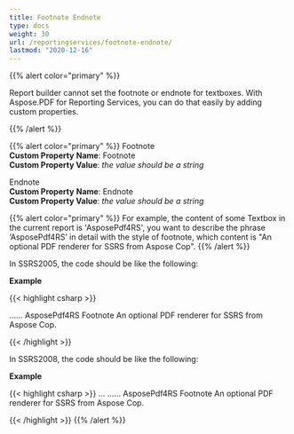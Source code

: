 ```yaml
---
title: Footnote Endnote
type: docs
weight: 30
url: /reportingservices/footnote-endnote/
lastmod: "2020-12-16"
---
```


{{% alert color="primary" %}} 

Report builder cannot set the footnote or endnote for textboxes. With Aspose.PDF for Reporting Services, you can do that easily by adding custom properties.

{{% /alert %}} 

{{% alert color="primary" %}} 
Footnote   
**Custom Property** **Name**: Footnote   
**Custom Property Value**: *the* *value* *should* *be* *a* *string*   

Endnote   
**Custom Property** **Name**: Endnote   
**Custom Property Value**: *the* *value* *should* *be* *a* *string*    

{{% alert color="primary" %}} 
For example, the content of some Textbox in the current report is 'AsposePdf4RS', you want to describe the phrase ‘AsposePdf4RS’ in detail with the style of footnote, which content is "An optional PDF renderer for SSRS from Aspose Cop".
{{% /alert %}} 

In SSRS2005, the code should be like the following:

**Example**

{{< highlight csharp >}}

 <Textbox Name="textbox1">
	......
    <Style>
      ......
</style>
<value> AsposePdf4RS </value>
    <CustomProperties>
      <CustomProperty>
        <Name>Footnote</Name>
        <Value> An optional PDF renderer for SSRS from Aspose Cop. </Value>
      </CustomProperty>
    </CustomProperties>
</Textbox>

{{< /highlight >}}

In SSRS2008, the code should be like the following:  

**Example**

{{< highlight csharp >}}
 <Textbox Name="Textbox1">
...
<Paragraphs>
	 <Paragraph>
	     <TextRuns>
	         <TextRun>
		 ......
		 <Value> AsposePdf4RS </Value>
		 <Style>
		   ......
		 </Style>
                    <CustomProperties>
                 <CustomProperty>
        	<Name>Footnote</Name>
        	<Value> An optional PDF renderer for SSRS from Aspose Cop. </Value>
      	    </CustomProperty>
   	</CustomProperties>
	         </TextRun>
	     </TextRuns>
</Paragraph>
</Paragraphs>
</Textbox>

{{< /highlight >}}
{{% /alert %}} 
